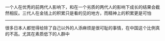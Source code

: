 一个人在优秀的前两代人影响下，和在一个劣质的两代人的影响下成长的结果会截然相反。三代人在金钱上的积累只是看的见的地方，而精神上的积累更是可怕
___
很多日本人都觉得给除了自己以外的人添麻烦是很可耻的事情，在中国这个比例真的不高。尤其在素质低下的人群中